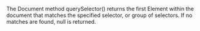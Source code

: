 The Document method querySelector() returns the first Element within the document that matches the specified selector, or group of selectors. If no matches are found, null is returned.
